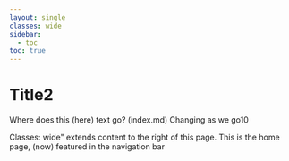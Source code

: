 ```yaml
---
layout: single
classes: wide 
sidebar:
  - toc
toc: true
---
```


# Title2 

Where does this (here) text go? (index.md) Changing as we go10

Classes: wide" extends content to the right of this page. This is the home page, (now) featured in the navigation bar
